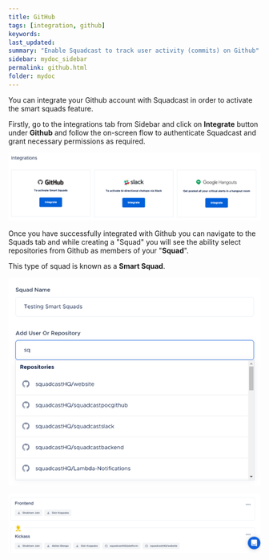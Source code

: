```yaml
---
title: GitHub
tags: [integration, github]
keywords: 
last_updated: 
summary: "Enable Squadcast to track user activity (commits) on Github"
sidebar: mydoc_sidebar
permalink: github.html
folder: mydoc
---
```


You can integrate your Github account with Squadcast in order to activate the smart squads feature.

Firstly, go to the integrations tab from Sidebar and click on **Integrate** button under **Github** and follow the on-screen flow to authenticate Squadcast and grant necessary permissions as required.

![](images/github_1.png)

Once you have successfully integrated with Github you can navigate to the Squads tab and while creating a "Squad" you will see the ability select repositories from Github as members of your "**Squad**".

This type of squad is known as a **Smart Squad**.

![](images/github_2.png)

![](images/github_3.png)
